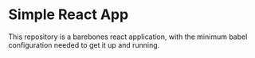 # Simple React App

This repository is a barebones react application, with the minimum babel configuration needed to get it up and running.